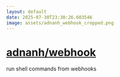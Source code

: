 ```yaml
---
layout: default
date: 2025-07-30T23:30:26.603546
image: assets/adnanh_webhook_cropped.png
---
```


# [adnanh/webhook](https://github.com/adnanh/webhook)

run shell commands from webhooks
